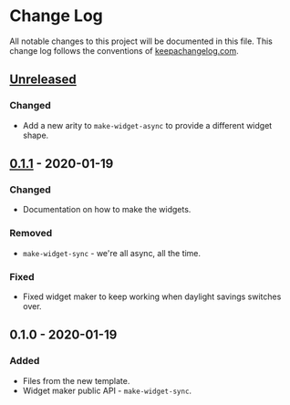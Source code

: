 # Change Log
All notable changes to this project will be documented in this file. This change log follows the conventions of [keepachangelog.com](http://keepachangelog.com/).

## [Unreleased]
### Changed
- Add a new arity to `make-widget-async` to provide a different widget shape.

## [0.1.1] - 2020-01-19
### Changed
- Documentation on how to make the widgets.

### Removed
- `make-widget-sync` - we're all async, all the time.

### Fixed
- Fixed widget maker to keep working when daylight savings switches over.

## 0.1.0 - 2020-01-19
### Added
- Files from the new template.
- Widget maker public API - `make-widget-sync`.

[Unreleased]: https://github.com/your-name/crux-docker/compare/0.1.1...HEAD
[0.1.1]: https://github.com/your-name/crux-docker/compare/0.1.0...0.1.1
